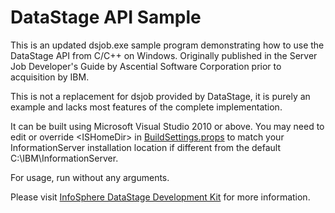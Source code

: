 # DataStage API Sample

This is an updated dsjob.exe sample program demonstrating how to use the DataStage API from C/C++ on Windows.  Originally published in the Server Job Developer's Guide by Ascential Software Corporation prior to acquisition by IBM.

This is not a replacement for dsjob provided by DataStage, it is purely an example and lacks most features of the complete implementation.

It can be built using Microsoft Visual Studio 2010 or above.  You may need to edit or override \<ISHomeDir\> in [BuildSettings.props](BuildSettings.props) to match your InformationServer installation location if different from the default C:\IBM\InformationServer.

For usage, run without any arguments.

Please visit [InfoSphere DataStage Development Kit](https://www.ibm.com/support/knowledgecenter/en/SSZJPZ_11.7.0/com.ibm.swg.im.iis.ds.cliapi.ref.doc/topics/r_dsvjbref_WebSphere_DataStage_Development_Kit.html) for more information.
